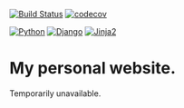 [![Build Status](https://travis-ci.org/KaHcePBa/personalpage.svg?branch=main)](https://travis-ci.org/github/KaHcePBa/personalpage)
[![codecov](https://codecov.io/gh/KaHcePBa/personalpage/graph/badge.svg?token=6NVVTQTNDF)](https://codecov.io/gh/KaHcePBa/personalpage)

[![Python](https://img.shields.io/badge/Python-3.13.0-blue.svg)](https://www.python.org/)
[![Django](https://img.shields.io/badge/Django-5.1.4-orange.svg)](https://pypi.org/project/Django/)
[![Jinja2](https://img.shields.io/badge/Jinja2-3.1.4-red.svg)](https://pypi.org/project/Jinja2/)


# My personal website. 

Temporarily unavailable.